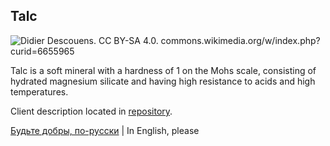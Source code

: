 ## Talc

![Didier Descouens. CC BY-SA 4.0. commons.wikimedia.org/w/index.php?curid=6655965](https://upload.wikimedia.org/wikipedia/commons/thumb/7/74/Talc.jpg/1920px-Talc.jpg)

Talc is a soft mineral with a hardness of 1 on the Mohs scale, consisting of hydrated magnesium silicate and having high resistance to acids and high temperatures.

Client description located in [repository](https://github.com/TalcTG/talc).

[Будьте добры, по-русски](./README.md) | In English, please
